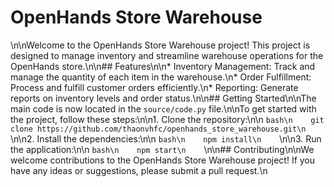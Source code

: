 # OpenHands Store Warehouse
\n\nWelcome to the OpenHands Store Warehouse project! This project is designed to manage inventory and streamline warehouse operations for the OpenHands store.\n\n## Features\n\n*   Inventory Management: Track and manage the quantity of each item in the warehouse.\n*   Order Fulfillment: Process and fulfill customer orders efficiently.\n*   Reporting: Generate reports on inventory levels and order status.\n\n## Getting Started\n\nThe main code is now located in the `source/code.py` file.\n\nTo get started with the project, follow these steps:\n\n1.  Clone the repository:\n\n    ```bash\n    git clone https://github.com/thaonvhfc/openhands_store_warehouse.git\n    ```\n\n2.  Install the dependencies:\n\n    ```bash\n    npm install\n    ```\n\n3.  Run the application:\n\n    ```bash\n    npm start\n    ```\n\n## Contributing\n\nWe welcome contributions to the OpenHands Store Warehouse project! If you have any ideas or suggestions, please submit a pull request.\n